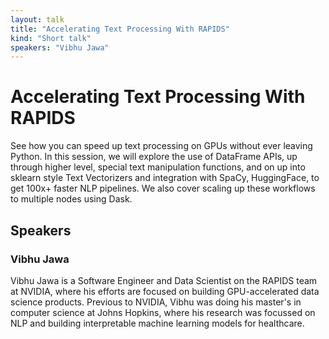 ```yaml
---
layout: talk
title: "Accelerating Text Processing With RAPIDS"
kind: "Short talk"
speakers: "Vibhu Jawa"
---
```


# Accelerating Text Processing With RAPIDS

See how you can speed up text processing on GPUs without ever leaving Python.  In this session, we will explore the use of  DataFrame APIs, up through higher level, special text manipulation functions, and on up into sklearn style Text Vectorizers and integration with SpaCy, HuggingFace, to get 100x+ faster NLP pipelines. We also cover scaling up these workflows to multiple nodes using Dask.

## Speakers

### Vibhu Jawa

Vibhu Jawa is a Software Engineer and Data Scientist on the RAPIDS team at NVIDIA, where his efforts are focused on building GPU-accelerated data science products. Previous to NVIDIA, Vibhu was doing his master's in computer science at Johns Hopkins, where his research was focussed on NLP and building interpretable machine learning models for healthcare.
